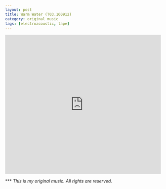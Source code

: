 ```yaml
---
layout: post
title: Warm Water (T03.160912)
category: original music
tags: [electroacoustic, tape]
---
```

<iframe width="100%" height="450" scrolling="no" frameborder="no" src="https://w.soundcloud.com/player/?url=https%3A//api.soundcloud.com/tracks/282712459&amp;auto_play=false&amp;hide_related=false&amp;show_comments=true&amp;show_user=true&amp;show_reposts=false&amp;visual=true"></iframe><br />

*** _This is my original music. All rights are reserved._
